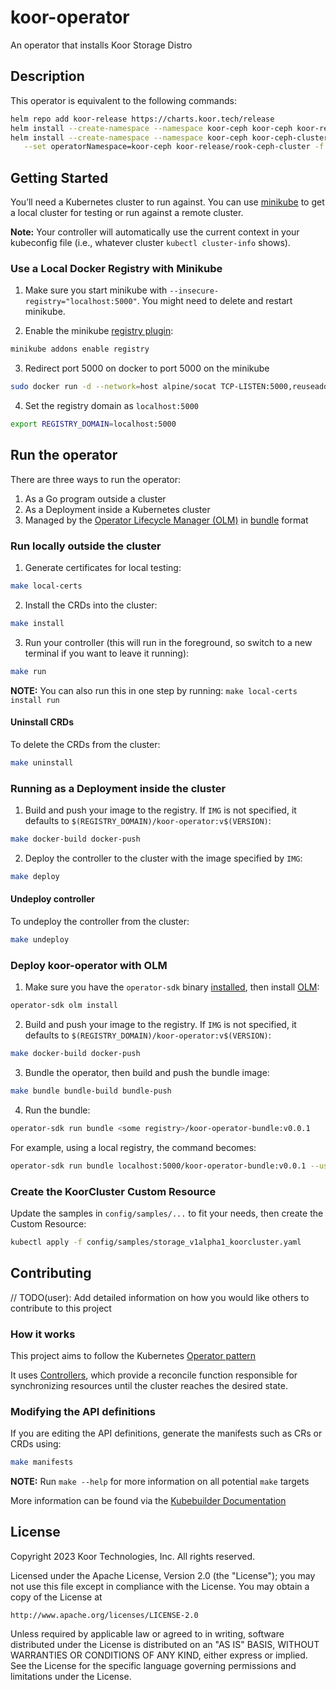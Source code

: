 # koor-operator
An operator that installs Koor Storage Distro

## Description
This operator is equivalent to the following commands:

```sh
helm repo add koor-release https://charts.koor.tech/release
helm install --create-namespace --namespace koor-ceph koor-ceph koor-release/rook-ceph -f utils/operatorValues.yaml
helm install --create-namespace --namespace koor-ceph koor-ceph-cluster \
   --set operatorNamespace=koor-ceph koor-release/rook-ceph-cluster -f values-override.yaml
```

## Getting Started
You’ll need a Kubernetes cluster to run against. You can use [minikube](https://minikube.sigs.k8s.io/docs/start/) to get a local cluster for testing or run against a remote cluster.

**Note:** Your controller will automatically use the current context in your kubeconfig file (i.e., whatever cluster `kubectl cluster-info` shows).

### Use a Local Docker Registry with Minikube
1. Make sure you start minikube with `--insecure-registry="localhost:5000"`. You might need to delete and restart minikube.

2. Enable the minikube [registry plugin](https://minikube.sigs.k8s.io/docs/handbook/registry/#docker-on-macos):

```sh
minikube addons enable registry
```

3. Redirect port 5000 on docker to port 5000 on the minikube

```sh
sudo docker run -d --network=host alpine/socat TCP-LISTEN:5000,reuseaddr,fork TCP:$(minikube ip):5000
```

4. Set the registry domain as `localhost:5000`

```sh
export REGISTRY_DOMAIN=localhost:5000
```

## Run the operator
There are three ways to run the operator:

1. As a Go program outside a cluster
2. As a Deployment inside a Kubernetes cluster
3. Managed by the [Operator Lifecycle Manager (OLM)](https://sdk.operatorframework.io/docs/olm-integration/tutorial-bundle/#enabling-olm) in [bundle](https://sdk.operatorframework.io/docs/olm-integration/quickstart-bundle/) format

### Run locally outside the cluster
1. Generate certificates for local testing:

```sh
make local-certs
```

2. Install the CRDs into the cluster:

```sh
make install
```

3. Run your controller (this will run in the foreground, so switch to a new terminal if you want to leave it running):

```sh
make run
```

**NOTE:** You can also run this in one step by running: `make local-certs install run`

#### Uninstall CRDs
To delete the CRDs from the cluster:

```sh
make uninstall
```

### Running as a Deployment inside the cluster
1. Build and push your image to the registry. If `IMG` is not specified, it defaults to `$(REGISTRY_DOMAIN)/koor-operator:v$(VERSION)`:

```sh
make docker-build docker-push
```

2. Deploy the controller to the cluster with the image specified by `IMG`:

```sh
make deploy
```

#### Undeploy controller
To undeploy the controller from the cluster:

```sh
make undeploy
```

### Deploy koor-operator with OLM
1. Make sure you have the `operator-sdk` binary [installed](https://sdk.operatorframework.io/docs/installation/), then install [OLM](https://sdk.operatorframework.io/docs/olm-integration/tutorial-bundle/#enabling-olm):

```sh
operator-sdk olm install
```

2. Build and push your image to the registry. If `IMG` is not specified, it defaults to `$(REGISTRY_DOMAIN)/koor-operator:v$(VERSION)`:

```sh
make docker-build docker-push
```

3. Bundle the operator, then build and push the bundle image:

```sh
make bundle bundle-build bundle-push
```

4. Run the bundle:

```sh
operator-sdk run bundle <some registry>/koor-operator-bundle:v0.0.1
```

For example, using a local registry, the command becomes:

```sh
operator-sdk run bundle localhost:5000/koor-operator-bundle:v0.0.1 --use-http
```

### Create the KoorCluster Custom Resource
Update the samples in `config/samples/...` to fit your needs, then create the Custom Resource:

```sh
kubectl apply -f config/samples/storage_v1alpha1_koorcluster.yaml
```

## Contributing
// TODO(user): Add detailed information on how you would like others to contribute to this project

### How it works
This project aims to follow the Kubernetes [Operator pattern](https://kubernetes.io/docs/concepts/extend-kubernetes/operator/)

It uses [Controllers](https://kubernetes.io/docs/concepts/architecture/controller/),
which provide a reconcile function responsible for synchronizing resources until the cluster reaches the desired state.

### Modifying the API definitions
If you are editing the API definitions, generate the manifests such as CRs or CRDs using:

```sh
make manifests
```

**NOTE:** Run `make --help` for more information on all potential `make` targets

More information can be found via the [Kubebuilder Documentation](https://book.kubebuilder.io/introduction.html)

## License

Copyright 2023 Koor Technologies, Inc. All rights reserved.

Licensed under the Apache License, Version 2.0 (the "License");
you may not use this file except in compliance with the License.
You may obtain a copy of the License at

    http://www.apache.org/licenses/LICENSE-2.0

Unless required by applicable law or agreed to in writing, software
distributed under the License is distributed on an "AS IS" BASIS,
WITHOUT WARRANTIES OR CONDITIONS OF ANY KIND, either express or implied.
See the License for the specific language governing permissions and
limitations under the License.
